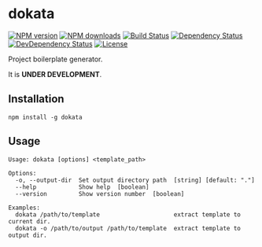 # dokata

[![NPM version][npm-image]][npm-url]
[![NPM downloads][npm-download-image]][npm-download-url]
[![Build Status][travis-image]][travis-url]
[![Dependency Status][daviddm-image]][daviddm-url]
[![DevDependency Status][daviddm-dev-image]][daviddm-dev-url]
[![License][license-image]][license-url]

Project boilerplate generator.

It is **UNDER DEVELOPMENT**.

## Installation

```
npm install -g dokata
```

## Usage

```
Usage: dokata [options] <template_path>

Options:
  -o, --output-dir  Set output directory path  [string] [default: "."]
  --help            Show help  [boolean]
  --version         Show version number  [boolean]

Examples:
  dokata /path/to/template                     extract template to current dir.
  dokata -o /path/to/output /path/to/template  extract template to output dir.
```


[npm-url]: https://www.npmjs.com/package/dokata
[npm-image]: https://img.shields.io/npm/v/dokata.svg?style=flat-square
[npm-download-url]: https://www.npmjs.com/package/dokata
[npm-download-image]: https://img.shields.io/npm/dt/dokata.svg?style=flat-square
[travis-url]: https://travis-ci.org/moqada/dokata
[travis-image]: https://img.shields.io/travis/moqada/dokata.svg?style=flat-square
[daviddm-url]: https://david-dm.org/moqada/dokata
[daviddm-image]: https://img.shields.io/david/moqada/dokata.svg?style=flat-square
[daviddm-dev-url]: https://david-dm.org/moqada/dokata#info=devDependencies
[daviddm-dev-image]: https://img.shields.io/david/dev/moqada/dokata.svg?style=flat-square
[license-url]: http://opensource.org/licenses/MIT
[license-image]: https://img.shields.io/npm/l/dokata.svg?style=flat-square
